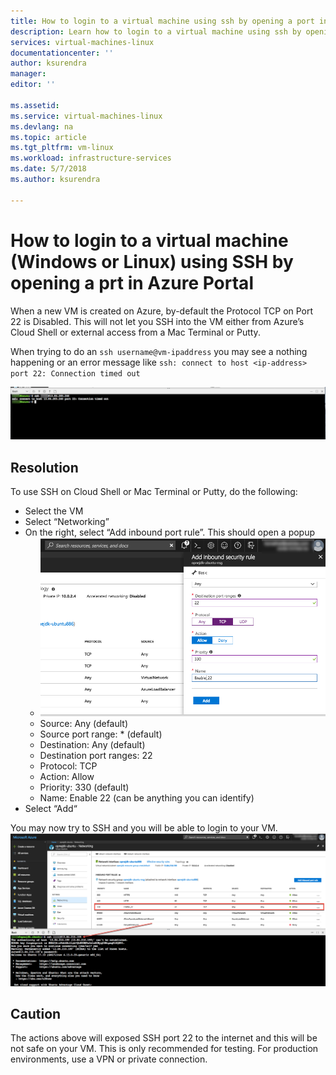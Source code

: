 ```yaml
---
title: How to login to a virtual machine using ssh by opening a port in Azure portal | Microsoft Docs
description: Learn how to login to a virtual machine using ssh by opening a part in Azure Portal
services: virtual-machines-linux
documentationcenter: ''
author: ksurendra
manager:
editor: ''

ms.assetid:
ms.service: virtual-machines-linux
ms.devlang: na
ms.topic: article
ms.tgt_pltfrm: vm-linux
ms.workload: infrastructure-services
ms.date: 5/7/2018
ms.author: ksurendra

---
```

# How to login to a virtual machine (Windows or Linux) using SSH by opening a prt in Azure Portal
When a new VM is created on Azure, by-default the Protocol TCP on Port 22 is Disabled. This will not let you SSH into the VM either from Azure’s Cloud Shell or external access from a Mac Terminal or Putty.

When trying to do an `ssh username@vm-ipaddress` you may see a nothing happening or an error message like `ssh: connect to host <ip-address> port 22: Connection timed out`

![SSH Error Message](./media/how-to-login-to-a-avm-using-ssh-by-opening-port-in-azure-portal/azure-ssh-error-message.png)


## Resolution
To use SSH on Cloud Shell or Mac Terminal or Putty, do the following:

- Select the VM
- Select “Networking”
- On the right, select “Add inbound port rule”. This should open a popup
  - ![Allow inbound tcp on port 22](./media/how-to-login-to-a-avm-using-ssh-by-opening-port-in-azure-portal/azure-vm-add-inbound.png)
  - Source: Any (default)
  - Source port range: * (default)
  - Destination: Any (default)
  - Destination port ranges: 22
  - Protocol: TCP
  - Action: Allow
  - Priority: 330 (default)
  - Name: Enable 22 (can be anything you can identify)
- Select “Add“

You may now try to SSH and you will be able to login to your VM.
![successfully able to login using ssh](./media/how-to-login-to-a-avm-using-ssh-by-opening-port-in-azure-portal/azure-vm-ssh-enabled.png)


## Caution
The actions above will exposed SSH port 22 to the internet and this will be not safe on your VM. This is only recommended for testing. For production environments, use a VPN or private connection.